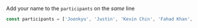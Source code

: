 Add your name to the `participants` on the _same_ line

```js
const participants = ['Joonkyu', 'Justin', 'Kevin Chin', 'Fahad Khan', 'Johnny'];


```